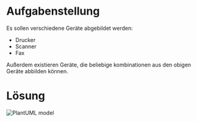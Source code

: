 # Aufgabenstellung
Es sollen verschiedene Geräte abgebildet werden:
- Drucker
- Scanner
- Fax

Außerdem existieren Geräte, die beliebige kombinationen aus den obigen Geräte abbilden können.

# Lösung
![PlantUML model](https://www.plantuml.com/plantuml/png/TOw_2i8m4CRtFCMDEhGF80uTH70G19_WI5CCf9UINg233-zPUrW2sRu_lro-RcPCdCTWFB5B0re7joikU_kqIEJIFdgarHZju0IpgCCbsZmwuhPjeT_qV3JA2pPzLPMJduKPSAaHviUStqq38lwNrqIDsOPflfcIVaMEDavUWls3iYgwUmxiXqoMVIGCe5UhjGukAzCvwlCOFW007)

<!--
@startuml
interface IFax
interface IScanner
interface IPrinter
IScanner : scan(Document... documents)
IPrinter : print(Document... documents)
IFax : fax(Document... documents)


IFax <|-- Fax
IPrinter <|-- Printer 

IScanner <|-- Scanner
IPrinter <|-- Photocopier 
IScanner <|-- Photocopier 

IScanner <|-- Multifunctional 
IPrinter <|-- Multifunctional 
IFax <|-- Multifunctional 
@enduml
-->
